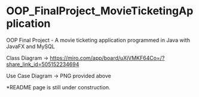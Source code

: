 # OOP_FinalProject_MovieTicketingApplication
OOP Final Project - A movie ticketing application programmed in Java with JavaFX and MySQL

Class Diagram -> https://miro.com/app/board/uXjVMKF64Co=/?share_link_id=505152234694

Use Case Diagram -> PNG provided above

*README page is still under construction.
